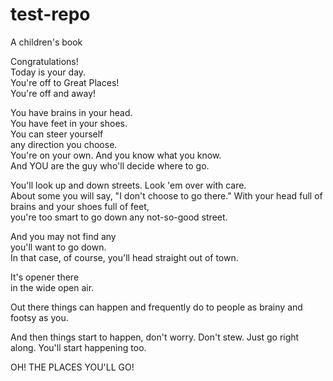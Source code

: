 # test-repo
A children's book

Congratulations!  
Today is your day.  
You're off to Great Places!  
You're off and away!  

You have brains in your head.  
You have feet in your shoes.  
You can steer yourself   
any direction you choose.  
You're on your own. And you know what you know.  
And YOU are the guy who'll decide where to go.  

You'll look up and down streets. Look 'em over with care.  
About some you will say, "I don't choose to go there."
With your head full of brains and your shoes full of feet,   
you're too smart to go down any not-so-good street.

And you may not find any  
you'll want to go down.  
In that case, of course,
you'll head straight out of town.

It's opener there    
in the wide open air.

Out there things can happen
and frequently do
to people as brainy
and footsy as you.

And then things start to happen,
don't worry. Don't stew.
Just go right along.
You'll start happening too.

OH!
THE PLACES YOU'LL GO!

